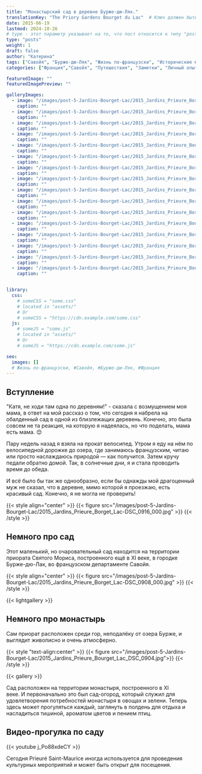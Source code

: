 ```yaml
---
title: "Монастырский сад в деревне Бурже-дю-Ляк."
translationKey: "The Priory Gardens Bourget du Lac"  # Ключ должен быть уникальным и постоянным
date: 2015-06-19
lastmod: 2024-10-26
# type - этот параметр указывает на то, что пост относится к типу "post"
type: "posts"
weight: 1
draft: false
author: "Катерина"
tags: ["Савойя", "Бурже-дю-Ляк", "Жизнь по-французски", "Исторические места", "Велопрогулки"]
categories: ["Франция","Савойя", "Путешествия", "Заметки", "Личный опыт"]

featuredImage: ""
featuredImagePreview: ""

galleryImages:
  - image: "/images/post-5-Jardins-Bourget-Lac/2015_Jardins_Prieure_Borget_Lac-DSC_0877_000.jpg"
    caption: ""
  - image: "/images/post-5-Jardins-Bourget-Lac/2015_Jardins_Prieure_Borget_Lac-DSC_0842.jpg"
    caption: ""
  - image: "/images/post-5-Jardins-Bourget-Lac/2015_Jardins_Prieure_Borget_Lac_DSC_0865.jpg"
    caption: ""
  - image: "/images/post-5-Jardins-Bourget-Lac/2015_Jardins_Prieure_Borget_Lac_DSC_0851.jpg"
    caption: ""
  - image: "/images/post-5-Jardins-Bourget-Lac/2015_Jardins_Prieure_Bourget_Lac-DSC_0860_000.jpg"
    caption: ""
  - image: "/images/post-5-Jardins-Bourget-Lac/2015_Jardins_Prieure_Borget_Lac_DSC_0873.jpg"
    caption: ""
  - image: "/images/post-5-Jardins-Bourget-Lac/2015_Jardins_Prieure_Borget_Lac-DSC_0853_000.jpg"
    caption: ""
  - image: "/images/post-5-Jardins-Bourget-Lac/2015_Jardins_Prieure_Borget_Lac-DSC_0884_000.jpg"
    caption: ""
  - image: "/images/post-5-Jardins-Bourget-Lac/2015_Jardins_Prieure_Borget_Lac_DSC_0869.jpg"
    caption: ""
  - image: "/images/post-5-Jardins-Bourget-Lac/2015_Jardins_Prieure_Borget_Lac.jpg"
    caption: ""
  - image: "/images/post-5-Jardins-Bourget-Lac/2015_Jardins_Prieure_Borget_Lac-DSC_0912_000.jpg"
    caption: ""
  - image: "/images/post-5-Jardins-Bourget-Lac/2015_Jardins_Prieure_Bourget_Lac-DSC_0891.jpg"
    caption: ""
  - image: "/images/post-5-Jardins-Bourget-Lac/2015_Jardins_Prieure_Borget_Lac-DSC_0889_000.jpg"
    caption: ""
  - image: "/images/post-5-Jardins-Bourget-Lac/2015_Jardins_Prieure_Borget_Lac-DSC_0881_000.jpg"
    caption: ""
  - image: "/images/post-5-Jardins-Bourget-Lac/2015_Jardins_Prieure_Borget_Lac-DSC_0868_000.jpg"
    caption: ""
  - image: "/images/post-5-Jardins-Bourget-Lac/2015_Jardins_Prieure_Bourget_Lac-DSC_0891.jpg"
    caption: ""


library:
  css:
    # someCSS = "some.css"
    # located in "assets/"
    # Or
    # someCSS = "https://cdn.example.com/some.css"
  js:
    # someJS = "some.js"
    # located in "assets/"
    # Or
    # someJS = "https://cdn.example.com/some.js"

seo:
  images: []
  # Жизнь по-французски, #Савойя, #Бурже-дю-Ляк, #Франция
---
```


## Вступление

"Катя, не ходи там одна по деревням!" - сказала с возмущением моя мама, в ответ на мой рассказ о том, что сегодня я набрела на обалденный сад в одной из близлежащих деревень. Конечно, это была совсем не та реакция, на которую я надеялась, но что поделать, мама есть мама. 😊

Пару недель назад я взяла на прокат велосипед. Утром я еду на нём по велосипедной дорожке до озера, где занимаюсь французским, читаю или просто наслаждаюсь природой — как получится. Затем кручу педали обратно домой. Так, в солнечные дни, я и стала проводить время до обеда.

И всё было бы так же однообразно, если бы однажды мой драгоценный муж не сказал, что в деревне, мимо которой я проезжаю, есть красивый сад. Конечно, я не могла не проверить!

{{< style align="center" >}}
{{< figure src="/images/post-5-Jardins-Bourget-Lac/2015_Jardins_Prieure_Borget_Lac-DSC_0916_000.jpg" >}}
{{< /style >}}
<br>

## Немного про сад

Этот маленький, но очаровательный сад находится на территории приората Святого Мориса, построенного ещё в XI веке, в городке Бурже-дю-Лак, во французском департаменте Савойя.

{{< style align="center" >}}
{{< figure src="/images/post-5-Jardins-Bourget-Lac/2015_Jardins_Prieure_Borget_Lac-DSC_0908_000.jpg" >}}
{{< /style >}}
<br>

{{< lightgallery >}}

## Немного про монастырь

Сам приорат расположен среди гор, неподалёку от озера Бурже, и выглядит живописно и очень атмосферно.

{{< style "text-align:center" >}}
{{< figure src="/images/post-5-Jardins-Bourget-Lac/2015_Jardins_Prieure_Bourget_Lac_DSC_0904.jpg">}}
{{< /style >}}

{{< gallery >}}

Сад расположен на территории монастыря, построенного в XI веке. И первоначально это был сад-огород, который служил для удовлетворения потребностей монастыря в овощах и зелени. Теперь здесь может прогуляться каждый, заглянуть в полдень для отдыха и насладиться тишиной, ароматом цветов и пением птиц.

## Видео-прогулка по саду

{{< youtube j_Po88xdeCY >}}

Сегодня Prieuré Saint-Maurice иногда используется для проведения культурных мероприятий и может быть открыт для посещения.